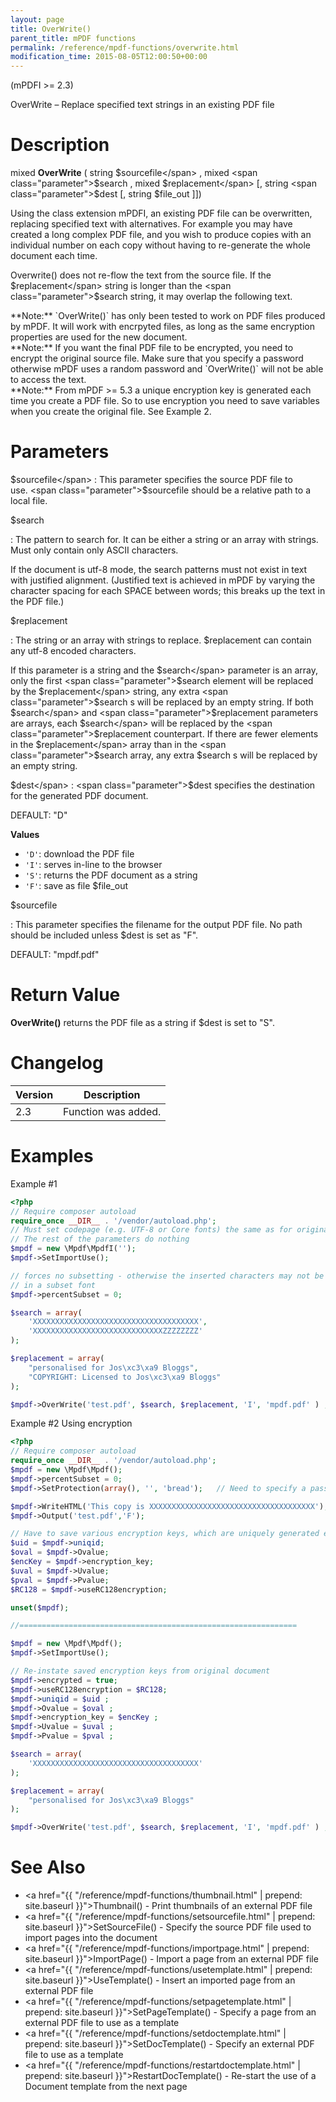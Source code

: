```yaml
---
layout: page
title: OverWrite()
parent_title: mPDF functions
permalink: /reference/mpdf-functions/overwrite.html
modification_time: 2015-08-05T12:00:50+00:00
---
```


(mPDFI >= 2.3)

OverWrite – Replace specified text strings in an existing PDF file

# Description

mixed **OverWrite** ( 
string <span class="parameter">$sourcefile</span> , 
mixed <span class="parameter">$search</span> , 
mixed <span class="parameter">$replacement</span> 
[, string <span class="parameter">$dest</span> 
[, string <span class="parameter">$file_out</span> 
]])

Using the class extension mPDFI, an existing PDF file can be overwritten, replacing specified text with alternatives. 
For example you may have created a long complex PDF file, and you wish to produce copies with an individual number on 
each copy without having to re-generate the whole document each time.

Overwrite() does not re-flow the text from the source file. If the <span class="parameter">$replacement</span> string 
is longer than the <span class="parameter">$search</span> string, it may overlap the following text.

<div class="alert alert-info" role="alert" markdown="1">
  **Note:** `OverWrite()` has only been tested to work on PDF files produced by mPDF. It will work 
  with encrpyted files, as long as the same encryption properties are used for the new document.
</div>

<div class="alert alert-info" role="alert" markdown="1">
  **Note:** If you want the final PDF file to be encrypted, you need to encrypt the original source 
  file. Make sure that you specify a password otherwise mPDF uses a random password and `OverWrite()` will not 
  be able to access the text.
</div>

<div class="alert alert-info" role="alert" markdown="1">
  **Note:** From mPDF >= 5.3 a unique encryption key is generated each time you create a PDF file. 
  So to use encryption you need to save variables when you create the original file. See Example 2.
</div>

# Parameters

<span class="parameter">$sourcefile</span>
: This parameter specifies the source PDF file to use. <span class="parameter">$sourcefile</span> should be a relative 
  path to a local file.

<span class="parameter">$search</span>

: The pattern to search for. It can be either a string or an array with strings. Must only contain only ASCII characters.

  If the document is utf-8 mode, the search patterns must not exist in text with justified alignment. (Justified 
  text is achieved in mPDF by varying the character spacing for each <span class="smallblock">SPACE</span> between 
  words; this breaks up the text in the PDF file.)

<span class="parameter">$replacement</span>

: The string or an array with strings to replace. <span class="parameter">$replacement</span> can contain any utf-8 
  encoded characters.

  If this parameter is a string and the <span class="parameter">$search</span> parameter is an array, only the 
  first <span class="parameter">$search</span> element will be replaced by the <span class="parameter">$replacement</span> 
  string, any extra <span class="parameter">$search</span> s will be replaced by an empty string. If both 
  <span class="parameter">$search</span> and <span class="parameter">$replacement</span> parameters are arrays, 
  each <span class="parameter">$search</span> will be replaced by the <span class="parameter">$replacement</span> 
  counterpart. If there are fewer elements in the <span class="parameter">$replacement</span> array than in the 
  <span class="parameter">$search</span> array, any extra <span class="parameter">$search</span> s will be replaced 
  by an empty string.

<span class="parameter">$dest</span>
: <span class="parameter">$dest</span> specifies the destination for the generated PDF document.

  <span class="smallblock">DEFAULT</span>: "D"

  **Values**

  * `'D'`: download the PDF file
  * `'I'`: serves in-line to the browser
  * `'S'`: returns the PDF document as a string
  * `'F'`: save as file <span class="parameter">$file_out</span>

<span class="parameter">$sourcefile</span>

: This parameter specifies the filename for the output PDF file. No path should be included unless 
  <span class="parameter">$dest</span> is set as "F".

  <span class="smallblock">DEFAULT</span>: "mpdf.pdf"

# Return Value

**OverWrite()** returns the PDF file as a string if <span class="parameter">$dest</span> is set to "S".

# Changelog

<table class="table">
<thead>
<tr>
    <th>Version</th>
    <th>Description</th>
</tr>
</thead>
<tbody>
<tr>
    <td>2.3</td>
    <td>Function was added.</td>
</tr>
</tbody>
</table>

# Examples

Example #1

```php
<?php
// Require composer autoload
require_once __DIR__ . '/vendor/autoload.php';
// Must set codepage (e.g. UTF-8 or Core fonts) the same as for original document
// The rest of the parameters do nothing
$mpdf = new \Mpdf\MpdfI('');
$mpdf->SetImportUse();

// forces no subsetting - otherwise the inserted characters may not be contained 
// in a subset font
$mpdf->percentSubset = 0;

$search = array(
	'XXXXXXXXXXXXXXXXXXXXXXXXXXXXXXXXXXXXX',
	'XXXXXXXXXXXXXXXXXXXXXXXXXXXXXZZZZZZZZ'
);

$replacement = array(
	"personalised for Jos\xc3\xa9 Bloggs",
	"COPYRIGHT: Licensed to Jos\xc3\xa9 Bloggs"
);

$mpdf->OverWrite('test.pdf', $search, $replacement, 'I', 'mpdf.pdf' ) ;

```

Example #2  Using encryption

```php
<?php
// Require composer autoload
require_once __DIR__ . '/vendor/autoload.php';
$mpdf = new \Mpdf\Mpdf();
$mpdf->percentSubset = 0;
$mpdf->SetProtection(array(), '', 'bread');   // Need to specify a password

$mpdf->WriteHTML('This copy is XXXXXXXXXXXXXXXXXXXXXXXXXXXXXXXXXXXXX');
$mpdf->Output('test.pdf','F');

// Have to save various encryption keys, which are uniquely generated each document
$uid = $mpdf->uniqid;
$oval = $mpdf->Ovalue;
$encKey = $mpdf->encryption_key;
$uval = $mpdf->Uvalue;
$pval = $mpdf->Pvalue;
$RC128 = $mpdf->useRC128encryption;

unset($mpdf);

//==============================================================

$mpdf = new \Mpdf\Mpdf();
$mpdf->SetImportUse();

// Re-instate saved encryption keys from original document
$mpdf->encrypted = true;
$mpdf->useRC128encryption = $RC128;
$mpdf->uniqid = $uid ;
$mpdf->Ovalue = $oval ;
$mpdf->encryption_key = $encKey ;
$mpdf->Uvalue = $uval ;
$mpdf->Pvalue = $pval ;

$search = array(
	'XXXXXXXXXXXXXXXXXXXXXXXXXXXXXXXXXXXXX'
);

$replacement = array(
	"personalised for Jos\xc3\xa9 Bloggs"
);

$mpdf->OverWrite('test.pdf', $search, $replacement, 'I', 'mpdf.pdf' ) ;

```

# See Also

- <a href="{{ "/reference/mpdf-functions/thumbnail.html" | prepend: site.baseurl }}">Thumbnail()</a> - Print thumbnails of an external PDF file
- <a href="{{ "/reference/mpdf-functions/setsourcefile.html" | prepend: site.baseurl }}">SetSourceFile()</a> - Specify the source PDF file used to import pages into the document
- <a href="{{ "/reference/mpdf-functions/importpage.html" | prepend: site.baseurl }}">ImportPage()</a> - Import a page from an external PDF file
- <a href="{{ "/reference/mpdf-functions/usetemplate.html" | prepend: site.baseurl }}">UseTemplate()</a> - Insert an imported page from an external PDF file
- <a href="{{ "/reference/mpdf-functions/setpagetemplate.html" | prepend: site.baseurl }}">SetPageTemplate()</a> - Specify a page from an external PDF file to use as a template
- <a href="{{ "/reference/mpdf-functions/setdoctemplate.html" | prepend: site.baseurl }}">SetDocTemplate()</a> - Specify an external PDF file to use as a template
- <a href="{{ "/reference/mpdf-functions/restartdoctemplate.html" | prepend: site.baseurl }}">RestartDocTemplate()</a> - Re-start the use of a Document template from the next page
